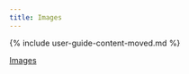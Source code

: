 ```yaml
---
title: Images
---
```


{% include user-guide-content-moved.md %}

[Images](/docs/concepts/containers/images/)
